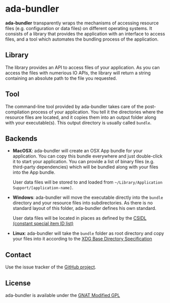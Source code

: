 # ada-bundler

**ada-bundler** transparently wraps the mechanisms of accessing resource files (e.g. configuration or data files) on different operating systems. It consists of a library
that provides the application with an interface to access files, and a tool which
automates the bundling process of the application.

## Library

The library provides an API to access files of your application. As you can access the
files with numerious IO APIs, the library will return a string containing an absolute
path to the file you requested.

## Tool

The command-line tool provided by ada-bundler takes care of the post-compilation
process of your application. You tell it the directories where the resource files
are located, and it copies them into an output folder along with your executable(s).
This output directory is usually called `bundle`.

## Backends

 * __MacOSX__: ada-bundler will create an OSX App bundle for your application. You can
   copy this bundle everywhere and just double-click it to start your
   application. You can provide a list of binary files (e.g. third-party
   dependencies) which will be bundled along with your files into the
   App bundle.
           
   User data files will be stored to and loaded from
   `~/Library/Application Support/[application-name]`.
 * __Windows__: ada-bundler will move the executable directly into the `bundle` directory
   and your resource files into subdirectories. As there is no standard
   layout of this folder, ada-bundler defines his own standard.
            
   User data files will be located in places as defined by the 
   [CSIDL (constant special item ID list)][1]
 * __Linux__: ada-bundler will take the `bundle` folder as root directory and copy your
          files into it according to the [XDG Base Directory Specification][2]

## Contact

Use the issue tracker of the [GitHub project][3].

## License

ada-bundler is available under the [GNAT Modified GPL][4]


 [1]: http://msdn.microsoft.com/en-us/library/bb762494.aspx
 [2]: http://standards.freedesktop.org/basedir-spec/basedir-spec-latest.html
 [3]: https://github.com/flyx86/ada-bundler
 [4]: http://en.wikipedia.org/wiki/GNAT_Modified_General_Public_License